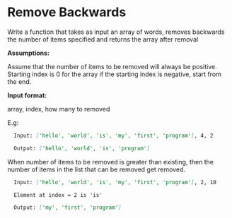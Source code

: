 # Remove Backwards

Write a function that takes as input an array of words, removes backwards the number of items specified and returns the array after removal

**Assumptions:**

Assume that the number of items to be removed will always be positive. Starting index is 0 for the array if the starting index is negative, start from the end.

**Input format:**

array, index, how many to removed

E.g:

```md
  Input: ['hello', 'world', 'is', 'my', 'first', 'program'], 4, 2

  Output: ['hello', 'world', 'is', 'program']
```

When number of items to be removed is greater than existing, then the number of items in the list that can be removed get removed.

```md
  Input: ['hello', 'world', 'is', 'my', 'first', 'program'], 2, 10

  Element at index = 2 is 'is'

  Output: ['my', 'first', 'program']
```
